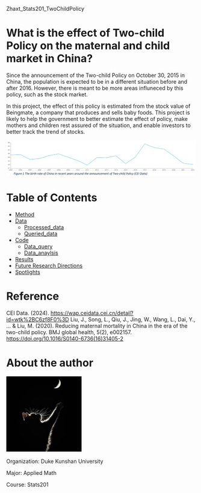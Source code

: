 Zhaxt_Stats201_TwoChildPolicy

# What is the effect of Two-child Policy on the maternal and child market in China?

Since the announcement of the Two-child Policy on October 30, 2015 in China, the population is expected to be in a different situation before and after 2016. However, there is meant to be more areas influneced by this policy, such as the stock market.

In this project, the effect of this policy is estimated from the stock value of Beingmate, a company that produces and sells baby foods. This project is likely to help the government to better estimate the effect of policy, make mothers and children rest assured of the situation, and enable investors to better track the trend of stocks.

<img src="Birth_rate.png" width=1000>

# Table of Contents
- [Method](/Method)
- [Data](/Data)
  - [Processed_data](/Data/processed_data)
  - [Queried_data](/Data/queried_data)
- [Code](/Code)
  - [Data_query](/Code/data_query)
  - [Data_anaylsis](/Code/data_anaylsis)
- [Results](/Results)
- [Future Research Directions](/Future_Research_Directions)
- [Spotlights](/Spotlights)

# Reference
CEI Data. (2024). https://wap.ceidata.cei.cn/detail?id=wtk%2BC6zf8F0%3D
Liu, J., Song, L., Qiu, J., Jing, W., Wang, L., Dai, Y., ... & Liu, M. (2020). Reducing maternal mortality in China in the era of the two-child policy. BMJ global health, 5(2), e002157. https://doi.org/10.1016/S0140-6736(16)31405-2

# About the author
<img src="headshot.jpg" width=200>

Organization: Duke Kunshan University

Major: Applied Math

Course: Stats201
